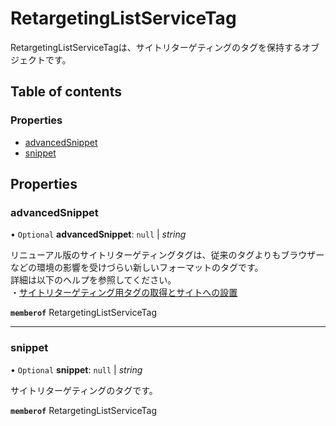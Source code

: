 # RetargetingListServiceTag


<div lang=\"ja\">RetargetingListServiceTagは、サイトリターゲティングのタグを保持するオブジェクトです。</div>

## Table of contents

### Properties

- [advancedSnippet](retargetinglistservicetag.md#advancedsnippet)
- [snippet](retargetinglistservicetag.md#snippet)

## Properties

### advancedSnippet

• `Optional` **advancedSnippet**: ``null`` \| *string*

<div lang=\"ja\">   リニューアル版のサイトリターゲティングタグは、従来のタグよりもブラウザーなどの環境の影響を受けづらい新しいフォーマットのタグです。 <br/>   詳細は以下のヘルプを参照してください。<br>   ・<a href=\"https://ads-help.yahoo.co.jp/yahooads/ss/articledetail?lan=ja&aid=7460\">サイトリターゲティング用タグの取得とサイトへの設置</a> </div> 

**`memberof`** RetargetingListServiceTag

___

### snippet

• `Optional` **snippet**: ``null`` \| *string*

<div lang=\"ja\">サイトリターゲティングのタグです。</div> 

**`memberof`** RetargetingListServiceTag
